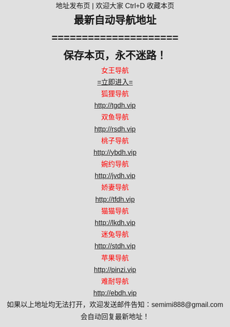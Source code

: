 <head>
<meta http-equiv="Content-Type" content="text/html; charset=utf-8" />
<title>最新地址发布页</title>
<style type="text/css">
html,body { padding: 0;margin: 0; background: #E0E0E0;font: 400 16px/1.7 "Microsoft JhengHei", sans-serif;}
div,ul,li,h1,p,h2{padding: 0;margin: 0;}
ul,li{list-style: none;}
.main{text-align: center;}
.content{ margin:0 auto; width:90%;}
.red{ color:#F00;}
#lovexin12,#lovexin14{border:2px solid red;z-index:9999;
}
@media only screen and (min-width:0px) and (max-width:1120px){
#lovexin12 img,#lovexin14 img{width:200px;}
}
}

</style>
<script>
function loadCSS() {
if ((navigator.userAgent.match(/(phone|pad|pod|iPhone|iPod|ios|iPad|Android|wOSBrowser|BrowserNG|WebOS)/i))) {
document.write('<link href="phone.css" rel="stylesheet" type="text/css" media="screen" />');
//alert("shouji");
}
else {
//alert("diannao");
document.write('<link href="pc.css" rel="stylesheet" type="text/css" media="screen" />');
}
}
loadCSS();
  
lastScrollY=0;
function heartBeat(){ 
var diffY;
if (document.documentElement && document.documentElement.scrollTop)
diffY = document.documentElement.scrollTop;
else if (document.body)
diffY = document.body.scrollTop
else
{/*Netscape stuff*/}
//alert(diffY);
percent=.1*(diffY-lastScrollY); 
if(percent>0)percent=Math.ceil(percent); 
else percent=Math.floor(percent); 
document.getElementById("lovexin12").style.top=parseInt(document.getElementById
("lovexin12").style.top)+percent+"px";
document.getElementById("lovexin14").style.top=parseInt(document.getElementById
("lovexin12").style.top)+percent+"px";
lastScrollY=lastScrollY+percent; 
//alert(lastScrollY);
}

document.write(suspendcode12); 
document.write(suspendcode14); 
window.setInterval("heartBeat()",1);

</script>
</head>

<body>
<div class="main">
<div class="content">
<div class="title"> 地址发布页 | 欢迎大家 Ctrl+D 收藏本页</div>
<div class="daohang">
<div class="daohang_t">
<h2>最新自动导航地址</h2>
  <h2>=====================</h2>
<ul>



<div class="daohang_r">
<h2>保存本页，永不迷路！</h2>
<ul>
<li class="red">女王导航</li><li><a href="www.nvwdh.xyz" target="_blank">=立即进入=</a></li>
<li class="red">狐狸导航</li><li><a href="http://huldh.xyz" target="_blank">http://tgdh.vip</a></li>
<li class="red">双鱼导航</li><li><a href="http://shuangydh.xyz" target="_blank">http://rsdh.vip</a></li>
<li class="red">桃子导航</li><li><a href="taozdh.xyz" target="_blank">http://ybdh.vip</a></li>
<li class="red">婉约导航</li><li><a href="http://wuanydh.xyz" target="_blank">http://jvdh.vip</a></li>
<li class="red">娇妻导航</li><li><a href="http://jiaoqdh.xyz" target="_blank">http://tfdh.vip</a></li>
<li class="red">猫猫导航</li><li><a href="http://maomdh.xyz" target="_blank">http://lkdh.vip</a></li>
<li class="red">迷兔导航</li><li><a href="http://mitdh.xyz" target="_blank">http://stdh.vip</a></li>
<li class="red">苹果导航</li><li><a href="http://pinggdh.xyz" target="_blank">http://pinzi.vip</a></li>
<li class="red">难耐导航</li><li><a href="http://nanndh.xyz" target="_blank">http://ebdh.vip</a></li>
</ul>


</div>
<div class="foot">如果以上地址均无法打开，欢迎发送邮件告知：semimi888@gmail.com<br>
                        会自动回复最新地址！</div>

